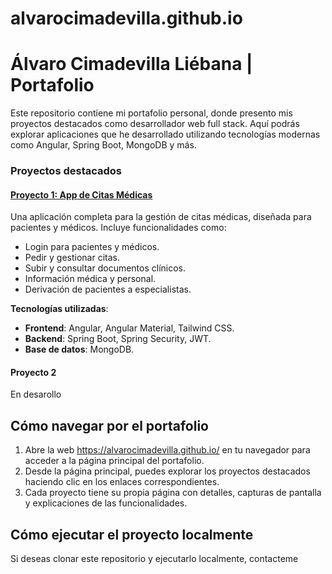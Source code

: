 # alvarocimadevilla.github.io
# Álvaro Cimadevilla Liébana | Portafolio

Este repositorio contiene mi portafolio personal, donde presento mis proyectos destacados como desarrollador web full stack. Aquí podrás explorar aplicaciones que he desarrollado utilizando tecnologías modernas como Angular, Spring Boot, MongoDB y más.

### Proyectos destacados

#### [Proyecto 1: App de Citas Médicas](proyectos/proyecto1/index.html)
Una aplicación completa para la gestión de citas médicas, diseñada para pacientes y médicos. Incluye funcionalidades como:
- Login para pacientes y médicos.
- Pedir y gestionar citas.
- Subir y consultar documentos clínicos.
- Información médica y personal.
- Derivación de pacientes a especialistas.

**Tecnologías utilizadas**:
- **Frontend**: Angular, Angular Material, Tailwind CSS.
- **Backend**: Spring Boot, Spring Security, JWT.
- **Base de datos**: MongoDB.

#### Proyecto 2
En desarollo

## Cómo navegar por el portafolio
1. Abre la web https://alvarocimadevilla.github.io/ en tu navegador para acceder a la página principal del portafolio.
2. Desde la página principal, puedes explorar los proyectos destacados haciendo clic en los enlaces correspondientes.
3. Cada proyecto tiene su propia página con detalles, capturas de pantalla y explicaciones de las funcionalidades.

## Cómo ejecutar el proyecto localmente
Si deseas clonar este repositorio y ejecutarlo localmente, contacteme
